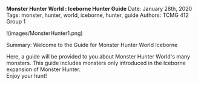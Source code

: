 **Monster Hunter World : Iceborne Hunter Guide**
Date: January 28th, 2020
Tags: monster, hunter, world, iceborne, hunter, guide
Authors: TCMG 412 Group 1

!(images/MonsterHunter1.png)

Summary: Welcome to the Guide for Monster Hunter World Iceborne  


Here, a guide will be provided to you about Monster Hunter World's many monsters. This guide includes monsters only introduced in the Iceborne expansion of Monster Hunter.  
Enjoy your hunt!
